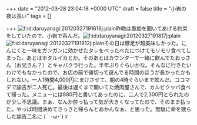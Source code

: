 
+++
date = "2012-03-28 23:04:18 +0000 UTC"
draft = false
title = "小岩の夜は長い"
tags = []

+++
<img src="http://cdn-ak.f.st-hatena.com/images/fotolife/d/daruyanagi/20120327/20120327191616.jpg" alt="f:id:daruyanagi:20120327191616j:plain" title="f:id:daruyanagi:20120327191616j:plain" class="hatena-fotolife"/>昨晩は愚痴を聞いてあげる約束をしていたので、小岩で呑んだ。<img src="http://cdn-ak.f.st-hatena.com/images/fotolife/d/daruyanagi/20120327/20120327191817.jpg" alt="f:id:daruyanagi:20120327191817j:plain" title="f:id:daruyanagi:20120327191817j:plain" class="hatena-fotolife"/><img src="http://cdn-ak.f.st-hatena.com/images/fotolife/d/daruyanagi/20120327/20120327191812.jpg" alt="f:id:daruyanagi:20120327191812j:plain" title="f:id:daruyanagi:20120327191812j:plain" class="hatena-fotolife"/>その日は豚足が超美味しかった。にんにくと一味をガンガンに効かせたタレをべったべたにつけてモリモリ食べてしまった。あとはホタルイカとか。そのあとはカウンターで一緒に飲んでたおっさん（お兄さん？）とキャバクラ行った。半年ぶりぐらいかな。そんなに行きたいわけでもなかったので、お店の前で値切って遊んでる時間のほうが長かったかもしれない。一人1時間4,000円にまけさせて、朝の4時ぐらいまで飲んだ。ココマデで諭吉が二人死亡。最後は遅くまで開いてた焼肉屋さんで、カルビクッパ食べて帰った。メニューには880円と書いてあったのに、二人で2,300円とられたのが少し不思議。まぁ、なんか酔っ払って気が大きくなってたので、そのまま払った。やっぱ時間決めてさっさと帰らんとあかんなぁ、と思った。無駄に命を散らした諭吉二名に (｀･ω･´)ゞ


